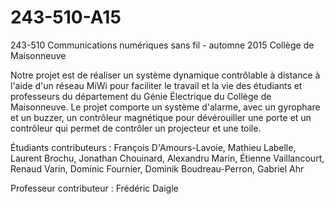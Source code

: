 # 243-510-A15
243-510 Communications numériques sans fil - automne 2015
Collège de Maisonneuve

Notre projet est de réaliser un système dynamique contrôlable à distance à l'aide d'un réseau MiWi pour faciliter le travail
et la vie des étudiants et professeurs du département du Génie Électrique du Collège de Maisonneuve. Le projet comporte un
système d'alarme, avec un gyrophare et un buzzer, un contrôleur magnétique pour dévérouiller une porte et un contrôleur qui
permet de contrôler un projecteur et une toile.


Étudiants contributeurs :
  François D'Amours-Lavoie, 
  Mathieu Labelle, 
  Laurent Brochu, 
  Jonathan Chouinard, 
  Alexandru Marin, 
  Étienne Vaillancourt, 
  Renaud Varin, 
  Dominic Fournier, 
  Dominik Boudreau-Perron, 
  Gabriel Ahr


Professeur contributeur : 
  Frédéric Daigle
